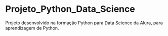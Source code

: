 # Projeto_Python_Data_Science
Projeto desenvolvido na formação Python para Data Science da Alura, para aprendizagem de Python.
